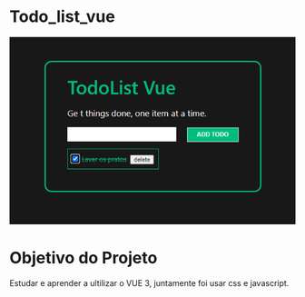# Todo_list_vue

<img src="./src/assets/todolist.png">

# Objetivo do Projeto
Estudar e aprender a ultilizar o VUE 3, juntamente foi usar css e javascript.